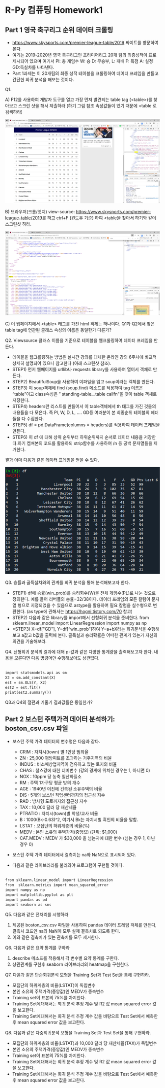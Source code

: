 # R-Py 컴퓨팅 Homework1

## Part 1 영국 축구리그 순위 데이터 크롤링

* https://www.skysports.com/premier-league-table/2019 싸이트를 방문하여 본다.
* 여기는 2019-2020년 영국 축구리그인 프리미어리그 20개 팀의 최종성적이 표로 제시되어 있으며 여기서 Pl: 총 게임수 W: 승 D: 무승부, L: 패배 F: 득점 A: 실정 GD:득실차를 나타낸다.
* Part 1과제는 이 20개팀의 최종 성적 테이블을 크롤링하여 데이터 프레임을 만들고 간단한 회귀 분석을 해보는 것이다.

Q1.

A) F12를 사용하여 개발자 도구를 열고 가장 먼저 발견되는 table tag (&#60;table&#62;)를 찾아보고 스크린 샷을 해서 제출하라 (하기 그림 참조 속성값들이 있기 때문에 <table 로 검색하라)

<img src="Part1.Q1.A.png" />

B) 브라우져(크롬/엣지) view-source: https://www.skysports.com/premier-league-table/2019를 하고 ctrl+F (윈도우 기준) 하여 <table을 찾아서 하기와 같이 스크린샷 하라.

<img src="Part1.Q1.B.png" />

C) 이 웹페이지에서 &#60;table&#62; 태그를 가진 html 객체는 하나이다. Q1과 Q2에서 찾은 table tag에 연관된 클래스 속성의 이름은 동일한가 다른가?

Q2. Viewsource 클래스 이름을 기준으로 테이블을 웹크롤링하여 데이터 프레임을 만든다.

* 테이블을 웹크롤링하는 방법은 실시간 강의를 대체한 온라인 강의 6주차에 비교적 상세히 설명되어 있으니 참고한다 (아래 스크린샷 참조). 
* STEP1) 먼저 웹페이지를 urllib나 requests library를 사용하여 열어서 객체로 만든다. 
* STEP2) BeautifulSoup을 사용하여 이파일을 읽고 soup이라는 객체를 만든다.
* STEP3) 이 soup객체에 find (soup.find) 메소드를 적용하여 tag 이름은 ”table”이고 class속성은 ” standing-table__table callfn”을 찾아 table 객체로 저장한다.
* STEP4) headers란 리스트를 만들어서 이 table객체에서 th 태그를 가진 것들의 내용들을 다 모은다. 즉 Pl, W, D, L, …. GD등 여러분이 본 최종순위 테이블의 헤더들을 다 수집한다. 
* STEP5) df = pd.DataFrame(columns = headers)를 적용하여 데이터 프레임을 만든다. 
* STEP6) 이 df 에 대해 상위 순위부터 하위순위까지 순서로 데이터 내용을 저장한다.하기 켑쳐본의 코드를 활용하되 strip함수를 사용하여 /n 등 공백 문자열들을 제거한다. 

결과 아마 다음과 같은 데이터 프레임을 얻을 수 있다.

<img src="Part1.Q2.png" />

Q3. 승률과 골득실차와의 관계를 회귀 분석을 통해 분석해보고자 한다.

* STEP1) df에 승률(win_prob)를 승리회수(W)을 전체 게임수(PL)로 나눈 것으로 정의한다. 예를 들어 리버플의 승률=32/38이다. 데이터 프레임의 모든 칼럼이 문자열 형으로 지정되었을 수 있음으로 astype을 활용하여 필요 칼럼을 실수형으로 변환한다. (as type에 관해서는 https://hogni.tistory.com/70 참고) 
* STEP2) 다음과 같은 library를 import해서 선형회귀 분석을 준비한다. 
from sklearn.linear_model import LinearRegression
import numpy as np
* *STEP3) X=df["GD"], Y=df[“win_prob”]하여 Y=a+bX라는 회귀분석을 수행해 보고 a값고 b값을 출력해 본다. 골득실과 승리확률은 어떠한 관계가 있는가 자신의 의견을 기술해보라.

Q4. 선형회귀 분석의 결과에 대해 p-값과 같은 다양한 통계량을 출력해보고자 한다. 내용을 모른다면 다음 명령어만 수행해보아도 상관없다.

<pre><code>
import statsmodels.api as sm
X2 = sm.add_constant(X)
est = sm.OLS(Y, X2)
est2 = est.fit()
print(est2.summary())
</code></pre>

Q3과 Q4의 절편과 기울기 결과값들은 동일한가?

## Part 2 보스턴 주택가격 데이터 분석하기: boston_csv.csv 파일

* 보스턴 주택 가격 데이터의 변수명은 다음과 같다.

  * CRIM : 자치시(town) 별 1인당 범죄율
  * ZN : 25,000 평방피트를 초과하는 거주지역의 비율
  * INDUS : 비소매상업지역이 점유하고 있는 토지의 비율
  * CHAS : 찰스강에 대한 더미변수 (강의 경계에 위치한 경우는 1, 아니면 0)
  * NOX : 10ppm 당 농축 일산화질소
  * RM : 주택 1가구당 평균 방의 개수
  * AGE : 1940년 이전에 건축된 소유주택의 비율
  * DIS : 5개의 보스턴 직업센터까지의 접근성 지수
  * RAD : 방사형 도로까지의 접근성 지수
  * TAX : 10,000 달러 당 재산세율
  * PTRATIO : 자치시(town)별 학생/교사 비율
  * B : 1000(Bk-0.63)^2, 여기서 Bk는 자치시별 흑인의 비율을 말함. 
  * LSTAT : 모집단의 하위계층의 비율(%)
  * MEDV : 본인 소유의 주택가격(중앙값) (단위: $1,000)
  * CAT.MEDV : MEDV 가 $30,000 을 넘는지에 대한 변수 (넘는 경우 1, 아닌 경우 0)
* 보스턴 주택 가격 데이터에서 결측치는 na와 NaN으로 표시되어 있다.
* 다음과 같은 라이브러리를 불러와야 프로그램이 구현될 것이다.
<pre><code>
from sklearn.linear_model import LinearRegression 
from  sklearn.metrics import mean_squared_error
import numpy as np
import matplotlib.pyplot as plt 
import pandas as pd  
import seaborn as sns
</code></pre>

Q5. 다음과 같은 전처리를 시행하라
1. 제공된 boston_csv.csv 파일을 사용하여 pandas 데이터 프레임 객체를 만든다, 결측치 코드인 na와 NaN이 모두 실제 결측치로 되도록 한다.
2. 이와 같은 결측치가 있는 관측치를 모두 제거한다.

Q6. 다음과 같은 요약 통계를 구하라
1. describe 메소드를 적용해서 각 변수별 요약 통계를 구한다.
2. 상관관계를 구한후 seaborn 라이브러리의 heatmap을 구현한다.

Q7. 다음과 같은 단순회귀분석 모형을 Training Set과 Test Set을 통해 구현하라.
* 모집단의 하위계층의 비율(LSTAT)이 독립변수
* 본인 소유의 주택가격(중앙값)인 MEDV가 종속변수 
* Training set이 표본의 75%를 차지한다.
* Training Set에대해서는 회귀 분석 추정 계수 및 R2 값 mean squared error 값을 보고한다.
* Training Set에대해서는 회귀 분석 추정 계수 값을 바탕으로 Test Set에서 예측한 후 mean squared error 값을 보고한다.

Q8. 다음과 같은 다중회귀분석 모형을 Training Set과 Test Set을 통해 구현하라.
* 모집단의 하위계층의 비율(LSTAT)과 10,000 달러 당 재산세율(TAX)가  독립변수
* 본인 소유의 주택가격(중앙값)인 MEDV가 종속변수 
* Training set이 표본의 75%를 차지한다.
* Training Set에대해서는 회귀 분석 추정 계수 및 R2 값 mean squared error 값을 보고한다.
* Training Set에대해서는 회귀 분석 추정 계수 값을 바탕으로 Test Set에서 예측한 후 mean squared error 값을 보고한다.
